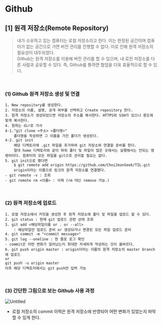 # Github
## [1] 원격 저장소(Remote Repository)
> 내가 소유하고 있는 컴퓨터는 로컬 저장소라고 한다. 이는 한정된 공간이며 컴퓨터가 없는 공간으로 가면 버전 관리를 진행할 수 없다. 이로 인해 원격 저장소의 필요성이 대두되었다. <br> Github는 원격 저장소를 이용해 버전 관리를 할 수 있으며, 내 로컨 저장소를 다른 사람과 공유할 수 있다. 즉, Github를 통하면 협업을 더욱 효율적으로 할 수 있다.
<br>

### (1) Github 원격 저장소 생성 및 연결
```
1. New repository를 생성한다.
2. 저장소의 이름, 설명, 공개 여부를 선택하고 Create repository 한다.
3. 원격 저장소가 생성되었으면 저장소의 주소를 복사한다. HTTPS와 SSH가 있으니 용도에 맞게 복사한다.
4. 원하는 dir로 가서 
4-1."git clone <주소> <폴더명>"
    폴더명을 작성하면 그 이름을 가진 폴더가 생성된다. 
4-2. git init
    해당 디렉토리에 .git 파일을 추가하여 git 저장소와 연결할 준비를 한다. 
    절대 home 디렉토리와 같이 하위 폴더 및 파일이 많은 곳에서는 실행해서는 안되는 명령어이다. 컴퓨터의 모든 파일을 git으로 관리할 필요는 없다.
5. git init으로 했다면 
    $ git remote add origin https://github.com/ChoiJeonSeok/TIL.git
    origin이라는 이름으로 링크의 원격 저장소를 연결했다.
- git remote -v : 조회
- git remote rm <이름> : 삭제 (rm 대신 remove 가능.)
```
<br>

### (2) 원격 저장소에 업로드
```
1. 로컬 저장소에서 커밋을 생성한 후 원격 저장소에 폴더 및 파일을 업로드 할 수 있다.
2. git status : 현재 git 업로드 관련 상태 조회
3. git add <해당파일이름 or . or --all>
    : 해당파일만 업로드 준비 or 생성되거나 변경된 모든 파일 업로드 준비
4. git commit -m "<commit message>"
5. git log --oneline : 한 줄로 로그 확인
- commit은 어떤 변화가 일어났는지 최대한 자세하게 작성하는 것이 올바르다.
6. git push origin master : origin이라는 이름의 원격 저장소의 master branch에 업로드
or
git push -u origin master
이후 해당 디렉토리에서는 git push만 입력 가능
```
<br>

### (3) 간단한 그림으로 보는 Github 사용 과정
![Untitled](https://user-images.githubusercontent.com/82266289/224491303-00ab586c-dac6-4dd3-9cc2-49489601e067.png)
- 로컬 저장소의 commit 이력은 원격 저장소에 반영되어 어떤 변화가 있었는지 파악할 수 있게 한다.